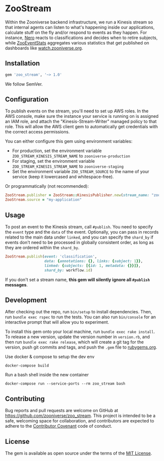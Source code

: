 # ZooStream

Within the Zooniverse backend infrastructure, we run a Kinesis stream so that internal agents can listen to
what's happening inside our applications, calculate stuff on the fly and/or respond to events as they happen.
For instance, [Nero](https://github.com/zooniverse/nero) reacts to classifications and decides when to retire
subjects, while [ZooEventStats](https://github.com/zooniverse/zoo-event-stats) aggregates various statistics that
get published on dashboards like [watch.zooniverse.org](http://watch.zooniverse.org).

## Installation

```ruby
gem 'zoo_stream', '~> 1.0'
```

We follow SemVer.

## Configuration

To publish events on the stream, you'll need to set up AWS roles. In the AWS console, make sure the instance your service
is running on is assigned an IAM role, and attach the "Kinesis-Stream-Writer" managed policy to that role. This will allow the AWS client gem to automatically get credentials with the correct access permissions.

You can either configure this gem using environment variables:

  * For production, set the environment variable `ZOO_STREAM_KINESIS_STREAM_NAME` to `zooniverse-production`
  * For staging, set the environment variable `ZOO_STREAM_KINESIS_STREAM_NAME` to `zooniverse-staging`
  * Set the environment variable `ZOO_STREAM_SOURCE` to the name of your service (keep it lowercased and whitespace-free).

Or programmatically (not recommended):

```ruby
ZooStream.publisher = ZooStream::KinesisPublisher.new(stream_name: "zooniverse-production")
ZooStream.source = "my-application"
```

## Usage

To post an event to the Kinesis stream, call `#publish`. You need to specify the `event` type and the `data` of the event.
Optionally, you can pass in records related to the main data under `linked`, and you can specify the `shard_by` if events
don't need to be processed in globally consistent order, as long as they are ordered within the `shard_by`.

```ruby
ZooStream.publish(event: 'classification',
                  data: {annotations: {}, links: {subject: 1}},
                  linked: {subjects: [{id: 1, metadata: {}}]},
                  shard_by: workflow.id)
```

If you don't set a stream name, **this gem will silently ignore all `#publish` messages**.



## Development

After checking out the repo, run `bin/setup` to install dependencies. Then, run `bundle exec rspec` to run the tests. You can also run `bin/console` for an interactive prompt that will allow you to experiment.

To install this gem onto your local machine, run `bundle exec rake install`. To release a new version, update the version number in `version.rb`, and then run `bundle exec rake release`, which will create a git tag for the version, push git commits and tags, and push the `.gem` file to [rubygems.org](https://rubygems.org).

Use docker & compose to setup the dev env

```shell
docker-compose build
```

Run a bash shell inside the new container

```shell
docker-compose run --service-ports --rm zoo_stream bash
```

## Contributing

Bug reports and pull requests are welcome on GitHub at https://github.com/zooniverse/zoo_stream. This project is intended to be a safe, welcoming space for collaboration, and contributors are expected to adhere to the [Contributor Covenant](http://contributor-covenant.org) code of conduct.

## License

The gem is available as open source under the terms of the [MIT License](http://opensource.org/licenses/MIT).

